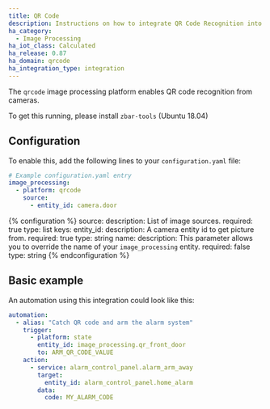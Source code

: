 ```yaml
---
title: QR Code
description: Instructions on how to integrate QR Code Recognition into Home Assistant.
ha_category:
  - Image Processing
ha_iot_class: Calculated
ha_release: 0.87
ha_domain: qrcode
ha_integration_type: integration
---
```


The `qrcode` image processing platform enables QR code recognition from cameras.

To get this running, please install `zbar-tools` (Ubuntu 18.04)

## Configuration

To enable this, add the following lines to your `configuration.yaml` file:

```yaml
# Example configuration.yaml entry
image_processing:
  - platform: qrcode
    source:
      - entity_id: camera.door
```

{% configuration %}
source:
  description: List of image sources.
  required: true
  type: list
  keys:
    entity_id:
      description: A camera entity id to get picture from.
      required: true
      type: string
    name:
      description: This parameter allows you to override the name of your `image_processing` entity.
      required: false
      type: string
{% endconfiguration %}

## Basic example

An automation using this integration could look like this:

```yaml
automation:
  - alias: "Catch QR code and arm the alarm system"
    trigger:
      - platform: state
        entity_id: image_processing.qr_front_door
        to: ARM_QR_CODE_VALUE
    action:
      - service: alarm_control_panel.alarm_arm_away
        target:
          entity_id: alarm_control_panel.home_alarm
        data:
          code: MY_ALARM_CODE
```
